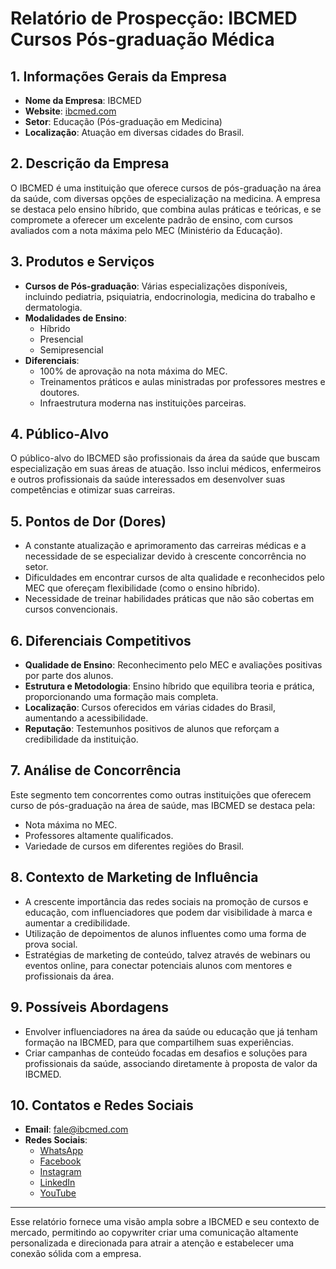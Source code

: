 # Relatório de Prospecção: IBCMED Cursos Pós-graduação Médica

## 1. Informações Gerais da Empresa

- **Nome da Empresa**: IBCMED
- **Website**: [ibcmed.com](http://www.ibcmed.com)
- **Setor**: Educação (Pós-graduação em Medicina)
- **Localização**: Atuação em diversas cidades do Brasil.

## 2. Descrição da Empresa

O IBCMED é uma instituição que oferece cursos de pós-graduação na área da saúde, com diversas opções de especialização na medicina. A empresa se destaca pelo ensino híbrido, que combina aulas práticas e teóricas, e se compromete a oferecer um excelente padrão de ensino, com cursos avaliados com a nota máxima pelo MEC (Ministério da Educação).

## 3. Produtos e Serviços

- **Cursos de Pós-graduação**: Várias especializações disponíveis, incluindo pediatria, psiquiatria, endocrinologia, medicina do trabalho e dermatologia.
- **Modalidades de Ensino**:
  - Híbrido
  - Presencial
  - Semipresencial
- **Diferenciais**:
  - 100% de aprovação na nota máxima do MEC.
  - Treinamentos práticos e aulas ministradas por professores mestres e doutores.
  - Infraestrutura moderna nas instituições parceiras.
  
## 4. Público-Alvo

O público-alvo do IBCMED são profissionais da área da saúde que buscam especialização em suas áreas de atuação. Isso inclui médicos, enfermeiros e outros profissionais da saúde interessados em desenvolver suas competências e otimizar suas carreiras.

## 5. Pontos de Dor (Dores)

- A constante atualização e aprimoramento das carreiras médicas e a necessidade de se especializar devido à crescente concorrência no setor.
- Dificuldades em encontrar cursos de alta qualidade e reconhecidos pelo MEC que ofereçam flexibilidade (como o ensino híbrido).
- Necessidade de treinar habilidades práticas que não são cobertas em cursos convencionais.

## 6. Diferenciais Competitivos

- **Qualidade de Ensino**: Reconhecimento pelo MEC e avaliações positivas por parte dos alunos.
- **Estrutura e Metodologia**: Ensino híbrido que equilibra teoria e prática, proporcionando uma formação mais completa.
- **Localização**: Cursos oferecidos em várias cidades do Brasil, aumentando a acessibilidade.
- **Reputação**: Testemunhos positivos de alunos que reforçam a credibilidade da instituição.

## 7. Análise de Concorrência

Este segmento tem concorrentes como outras instituições que oferecem curso de pós-graduação na área de saúde, mas IBCMED se destaca pela:
- Nota máxima no MEC.
- Professores altamente qualificados.
- Variedade de cursos em diferentes regiões do Brasil.

## 8. Contexto de Marketing de Influência

- A crescente importância das redes sociais na promoção de cursos e educação, com influenciadores que podem dar visibilidade à marca e aumentar a credibilidade.
- Utilização de depoimentos de alunos influentes como uma forma de prova social.
- Estratégias de marketing de conteúdo, talvez através de webinars ou eventos online, para conectar potenciais alunos com mentores e profissionais da área.

## 9. Possíveis Abordagens

- Envolver influenciadores na área da saúde ou educação que já tenham formação na IBCMED, para que compartilhem suas experiências.
- Criar campanhas de conteúdo focadas em desafios e soluções para profissionais da saúde, associando diretamente à proposta de valor da IBCMED.

## 10. Contatos e Redes Sociais

- **Email**: fale@ibcmed.com
- **Redes Sociais**: 
  - [WhatsApp](https://api.whatsapp.com/send?phone=5511223334444)
  - [Facebook](https://www.facebook.com/ibcmed/)
  - [Instagram](https://www.instagram.com/ibcmed)
  - [LinkedIn](https://www.linkedin.com/company/ibcmed)
  - [YouTube](https://www.youtube.com/channel/UCTlI_2_6dGxg7uchosr-6g) 

---

Esse relatório fornece uma visão ampla sobre a IBCMED e seu contexto de mercado, permitindo ao copywriter criar uma comunicação altamente personalizada e direcionada para atrair a atenção e estabelecer uma conexão sólida com a empresa.